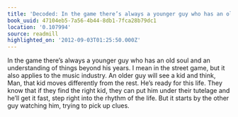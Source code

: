 ```yaml
---
title: 'Decoded: In the game there’s always a younger guy who has an old soul…'
book_uuid: 47104eb5-7a56-4b44-8db1-7fca28b79dc1
location: '0.107994'
source: readmill
highlighted_on: '2012-09-03T01:25:50.000Z'
---
```


In the game there’s always a younger guy who has an old soul and an understanding of things beyond his years. I mean in the street game, but it also applies to the music industry. An older guy will see a kid and think, Man, that kid moves differently from the rest. He’s ready for this life. They know that if they find the right kid, they can put him under their tutelage and he’ll get it fast, step right into the rhythm of the life. But it starts by the other guy watching him, trying to pick up clues.